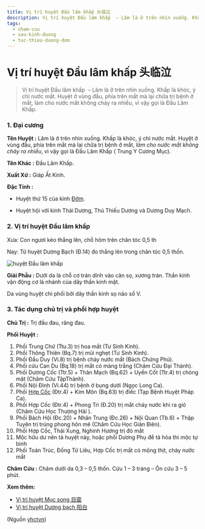 ```yaml
---
title: Vị trí huyệt Đầu lâm khấp 头临泣
description: Vị trí huyệt Đầu lâm khấp  – Lâm là ở trên nhìn xuống. Khấp là khóc, ý chỉ nước mắt. Huyệt ở vùng đầu, phía trên mắt mà lại chữa trị bệnh ở mắt, làm cho nước mắt không chảy ra nhiều, vì vậy gọi là Đầu Lâm Khấp.
tags:
  - cham-cuu
  - sau-kinh-duong
  - tuc-thieu-duong-dom
---
```


# Vị trí huyệt Đầu lâm khấp 头临泣 

> Vị trí huyệt Đầu lâm khấp  – Lâm là ở trên nhìn xuống. Khấp là khóc, ý chỉ nước mắt. Huyệt ở vùng đầu, phía trên mắt mà lại chữa trị bệnh ở mắt, làm cho nước mắt không chảy ra nhiều, vì vậy gọi là Đầu Lâm Khấp.

### 1. Đại cương

**Tên Huyệt :** Lâm là ở trên nhìn xuống. Khấp là khóc, ý chỉ nước mắt. Huyệt ở vùng đầu, phía trên mắt mà lại chữa trị bệnh ở mắt, *làm cho nước mắt không chảy ra nhiều*, vì vậy gọi là Đầu Lâm Khấp ( Trung Y Cương Mục).

**Tên Khác :** Đầu Lâm Khấp.

**Xuất Xứ :** Giáp Ất Kinh.

**Đặc Tính :**

+ Huyệt thứ 15 của kinh [Đởm](/yhctvn/kinh-tuc-thieu-duong-dom/).

+ Huyệt hội với kinh Thái Dương, Thủ Thiếu Dương và Dương Duy Mạch.

### 2. Vị trí huyệt Đầu lâm khấp

Xưa: Con ngươi kéo thẳng lên, chỗ hõm trên chân tóc 0,5 th

Nay: Từ huyệt Dương Bạch (Đ.14) đo thẳng lên trong chân tóc 0,5 thốn.

![huyệt Đầu lâm khấp ](/imgs/yhctvn/huyet-dau-lam-khap-300x169.jpg)

**Giải Phẫu :** Dưới da là chỗ cơ trán dính vào cân sọ, xương trán. Thần kinh vận động cơ là nhánh của dây thần kinh mặt.

Da vùng huyệt chi phối bởi dây thần kinh sọ não số V.

### 3. Tác dụng chủ trị và phối hợp huyệt

**Chủ Trị :** Trị đầu đau, răng đau.

**Phối Huyệt :**

1. Phối Trung Chử (Ttu.3) trị hoa mắt (Tư Sinh Kinh).
2. Phối Thông Thiên (Bq.7) trị mũi nghẹt (Tư Sinh Kinh).
3. Phối Đầu Duy (Vi.8) trị bệnh chảy nước mắt (Bách Chứng Phú).
4. Phối cứu Can Du (Bq.18) trị mắt có màng trắng (Châm Cứu Đại Thành).
5. Phối Dương Cốc (Ttr.5) + Thân Mạch (Bq.62) + Uyển Cốt (Ttr.4) trị chóng mặt (Châm Cứu TậpThành).
6. Phối Nội Đình (Vi.44) trị bệnh ở bụng dưới (Ngọc Long Ca).
7. Phối [Hợp Cốc](/yhctvn/huyet-hop-coc-%e5%90%88-%e8%b0%b7/) (Đtr.4) + Kim Môn (Bq.63) trị điếc (Tạp Bệnh Huyệt Pháp Ca).
8. Phối Hợp Cốc (Đtr.4) + Phong Trì (Đ.20) trị mắt chảy nước khi ra gió (Châm Cứu Học Thượng Hải ).
9. Phối Bách Hội (Đc.20) + Nhân Trung (Đc.26) + Nội Quan (Tb.6) + Thập Tuyên trị trúng phong hôn mê (Châm Cứu Học Giản Biên).
10. Phối Hợp Cốc, Thái Xung, Nghinh Hương trị đỏ mắt
11. Mộc hữu dư nên tả huyệt này, hoặc phối Dương Phụ để tả hỏa thì mộc tự bình
12. Phối Toản Trúc, Đồng Tử Liêu, Hợp Cốc trị mắt có mộng thịt, chảy nước mắt

**Châm Cứu :** Châm dưới da 0,3 – 0,5 thốn. Cứu 1 – 3 tráng – Ôn cứu 3 – 5 phút.

**Xem thêm:**

* [Vị trí huyệt Mục song 目窗](/yhctvn/vi-tri-huyet-muc-song-%e7%9b%ae%e7%aa%97/)
* [Vị trí huyệt Dương bạch 阳白](/yhctvn/vi-tri-huyet-duong-bach-%e9%98%b3%e7%99%bd/)

(Nguồn <a href="https://yhctvn.com/vi-tri-huyet-dau-lam-khap-头临泣/" target="_blank">yhctvn</a>)
